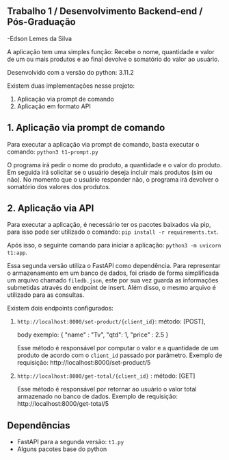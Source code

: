 ## Trabalho 1 / Desenvolvimento Backend-end / Pós-Graduação

-Edson Lemes da Silva   

A aplicação tem uma simples função: 
Recebe o nome, quantidade e valor de um ou mais produtos
e ao final devolve o somatório do valor ao usuário. 

Desenvolvido com a versão do python: 3.11.2 

Existem duas implementações nesse projeto:

1. Aplicação via prompt de comando
2. Aplicação em formato API

## 1. Aplicação via prompt de comando
Para executar a aplicação via prompt de comando, basta executar o comando: `python3 t1-prompt.py`

O programa irá pedir o nome do produto, a quantidade e o valor do produto. Em seguida irá 
solicitar se o usuário deseja incluir mais produtos (sim ou não). No momento que o usuário
responder não, o programa irá devolver o somatório dos valores dos produtos.

## 2. Aplicação via API

Para executar a aplicação, é necessário ter os pacotes baixados via pip, para isso pode ser utilizado o comando: `pip install -r requirements.txt`.

 Após isso, o seguinte comando para iniciar a aplicação: `python3 -m uvicorn t1:app`.

Essa segunda versão utiliza o FastAPI como dependência. Para representar o armazenamento em um banco de dados, foi criado de forma simplificada um arquivo chamado `filedb.json`, este por sua vez guarda as informações submetidas através do endpoint de insert. Além disso, o mesmo arquivo é utilizado para as consultas.

Existem dois endpoints configurados:

1. `http://localhost:8000/set-product/{client_id}`: método: [POST],

     body exemplo: {
    "name" : "Tv",
    "qtd": 1,
    "price" : 2.5
}

    Esse método é responsável por computar o valor e a quantidade de um produto de acordo com o `client_id` passado por parâmetro. Exemplo de requisição: http://localhost:8000/set-product/5

2. `http://localhost:8000/get-total/{client_id}` : método: [GET]

    Esse método é responsável por retornar ao usuário o valor total armazenado no banco de dados. Exemplo de requisição: http://localhost:8000/get-total/5

## Dependências

* FastAPI para a segunda versão: `t1.py`
* Alguns pacotes base do python 
